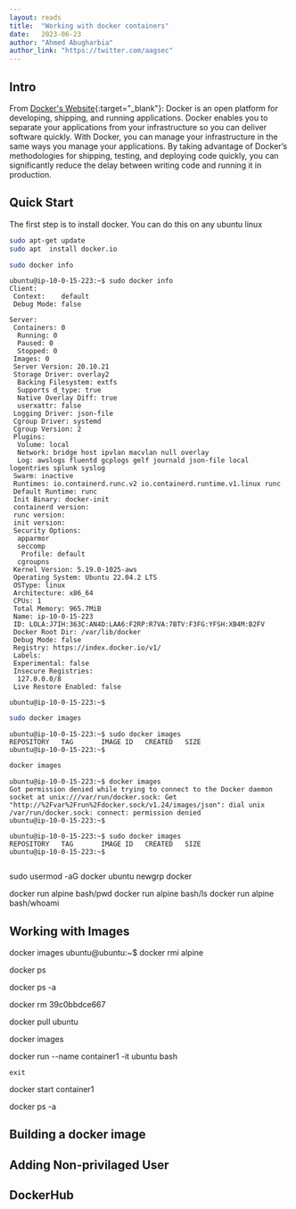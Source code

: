 ```yaml
---
layout: reads
title:  "Working with docker containers"
date:   2023-06-23
author: "Ahmed Abugharbia"
author_link: "https://twitter.com/aagsec"
---
```


## Intro

From [Docker's Website](https://docs.docker.com/get-started/overview/){:target="_blank"}: Docker is an open platform for developing, shipping, and running applications. Docker enables you to separate your applications from your infrastructure so you can deliver software quickly. With Docker, you can manage your infrastructure in the same ways you manage your applications. By taking advantage of Docker’s methodologies for shipping, testing, and deploying code quickly, you can significantly reduce the delay between writing code and running it in production.


## Quick Start

The first step is to install docker. You can do this on any ubuntu linux

```bash
sudo apt-get update
sudo apt  install docker.io
```

```bash
sudo docker info
```

```
ubuntu@ip-10-0-15-223:~$ sudo docker info
Client:
 Context:    default
 Debug Mode: false

Server:
 Containers: 0
  Running: 0
  Paused: 0
  Stopped: 0
 Images: 0
 Server Version: 20.10.21
 Storage Driver: overlay2
  Backing Filesystem: extfs
  Supports d_type: true
  Native Overlay Diff: true
  userxattr: false
 Logging Driver: json-file
 Cgroup Driver: systemd
 Cgroup Version: 2
 Plugins:
  Volume: local
  Network: bridge host ipvlan macvlan null overlay
  Log: awslogs fluentd gcplogs gelf journald json-file local logentries splunk syslog
 Swarm: inactive
 Runtimes: io.containerd.runc.v2 io.containerd.runtime.v1.linux runc
 Default Runtime: runc
 Init Binary: docker-init
 containerd version: 
 runc version: 
 init version: 
 Security Options:
  apparmor
  seccomp
   Profile: default
  cgroupns
 Kernel Version: 5.19.0-1025-aws
 Operating System: Ubuntu 22.04.2 LTS
 OSType: linux
 Architecture: x86_64
 CPUs: 1
 Total Memory: 965.7MiB
 Name: ip-10-0-15-223
 ID: LOLA:J7IH:363C:AN4D:LAA6:F2RP:R7VA:7BTV:F3FG:YFSH:XB4M:B2FV
 Docker Root Dir: /var/lib/docker
 Debug Mode: false
 Registry: https://index.docker.io/v1/
 Labels:
 Experimental: false
 Insecure Registries:
  127.0.0.0/8
 Live Restore Enabled: false

ubuntu@ip-10-0-15-223:~$
```
```bash
sudo docker images
```

```
ubuntu@ip-10-0-15-223:~$ sudo docker images
REPOSITORY   TAG       IMAGE ID   CREATED   SIZE
ubuntu@ip-10-0-15-223:~$ 
```


```bash
docker images
```

```
ubuntu@ip-10-0-15-223:~$ docker images
Got permission denied while trying to connect to the Docker daemon socket at unix:///var/run/docker.sock: Get "http://%2Fvar%2Frun%2Fdocker.sock/v1.24/images/json": dial unix /var/run/docker.sock: connect: permission denied
ubuntu@ip-10-0-15-223:~$
```

```
ubuntu@ip-10-0-15-223:~$ sudo docker images
REPOSITORY   TAG       IMAGE ID   CREATED   SIZE
ubuntu@ip-10-0-15-223:~$ 
```

```
```

sudo usermod -aG docker ubuntu
newgrp docker

docker run alpine bash/pwd
docker run alpine bash/ls
docker run alpine bash/whoami


## Working with Images

docker images
ubuntu@ubuntu:~$ docker rmi alpine

docker ps

docker ps -a

docker rm 39c0bbdce667

docker pull ubuntu

docker images

docker run --name container1 -it ubuntu bash

`exit`

docker start container1

docker ps -a


## Building a docker image

## Adding Non-privilaged User

## DockerHub



